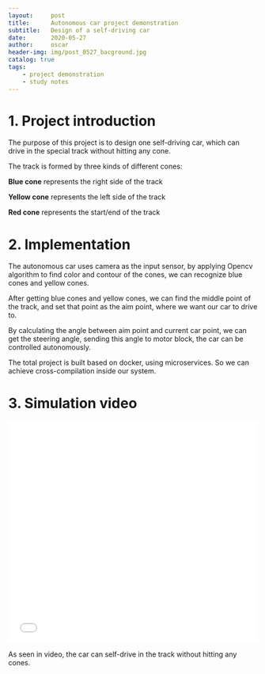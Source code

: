 ```yaml
---
layout:     post
title:      Autonomous car project demonstration
subtitle:   Design of a self-driving car
date:       2020-05-27
author:     oscar
header-img: img/post_0527_bacground.jpg
catalog: true
tags:
    - project demonstration
    - study notes
---
```



# 1. Project introduction 
The purpose of this project is to design one self-driving car, which can drive in the special track without hitting any cone.


The track is formed by three kinds of different cones:

**Blue cone** represents the right side of the track

**Yellow cone** represents the left side of the track

**Red cone** represents the start/end of the track

# 2. Implementation
The autonomous car uses camera as the input sensor, by applying Opencv algorithm to find color and contour of the cones, we can recognize blue cones and yellow cones.

After getting blue cones and yellow cones, we can find the middle point of the track, and set that point as the aim point, where we want our car to drive to. 

By calculating the angle between aim point and current car point, we can get the steering angle, sending this angle to motor block, the car can be controlled autonomously.

The total project is built based on docker, using microservices. So we can achieve cross-compilation inside our system.


# 3. Simulation video
<iframe src="//player.bilibili.com/player.html?aid=370853141&bvid=BV1KZ4y1W73F&cid=194873648&page=1" scrolling="no" width="100%" height="450px" border="0" frameborder="no" framespacing="0" allowfullscreen="true"> </iframe>

As seen in video, the car can self-drive in the track without hitting any cones.
